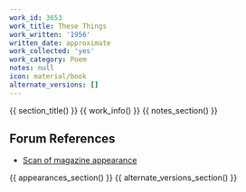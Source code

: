 ```yaml
---
work_id: 3653
work_title: These Things
work_written: '1956'
written_date: approximate
work_collected: 'yes'
work_category: Poem
notes: null
icon: material/book
alternate_versions: []
---
```


{{ section_title() }}
{{ work_info() }}
{{ notes_section() }}
## Forum References
- [Scan of magazine appearance](https://bukowskiforum.com/threads/quixote-no-12-1956.12295/)

{{ appearances_section() }}
{{ alternate_versions_section() }}